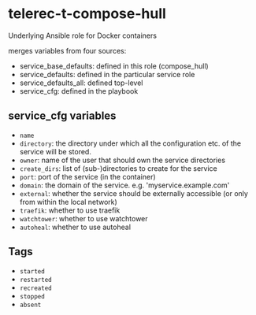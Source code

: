# telerec-t-compose-hull
Underlying Ansible role for Docker containers


merges variables from four sources:
  - service_base_defaults: defined in this role (compose_hull)
  - service_defaults: defined in the particular service role
  - service_defaults_all: defined top-level
  - service_cfg: defined in the playbook


## service_cfg variables

 * `name`
 * `directory`: the directory under which all the configuration etc. of 
   the service will be stored.  
 * `owner`: name of the user that should own the service directories
 * `create_dirs`: list of (sub-)directories to create for the service
 * `port`: port of the service (in the container)
 * `domain`: the domain of the service. e.g. 'myservice.example.com'
 * `external`: whether the service should be externally accessible (or only from within the local network)
 * `traefik`: whether to use traefik
 * `watchtower`: whether to use watchtower
 * `autoheal`: whether to use autoheal


## Tags
 * `started`
 * `restarted`
 * `recreated`
 * `stopped`
 * `absent`
